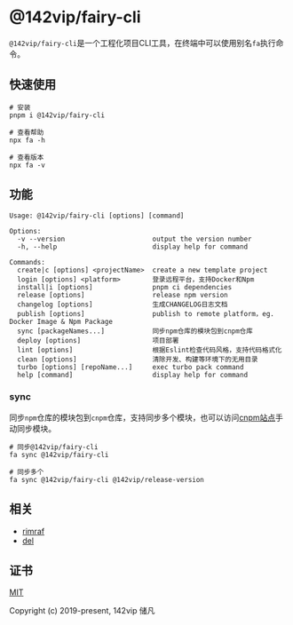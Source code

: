 # @142vip/fairy-cli

`@142vip/fairy-cli`是一个工程化项目CLI工具，在终端中可以使用别名`fa`执行命令。

## 快速使用

```shell
# 安装
pnpm i @142vip/fairy-cli

# 查看帮助
npx fa -h

# 查看版本
npx fa -v
```

## 功能

```text
Usage: @142vip/fairy-cli [options] [command]

Options:
  -v --version                      output the version number
  -h, --help                        display help for command

Commands:
  create|c [options] <projectName>  create a new template project
  login [options] <platform>        登录远程平台，支持Docker和Npm
  install|i [options]               pnpm ci dependencies
  release [options]                 release npm version
  changelog [options]               生成CHANGELOG日志文档
  publish [options]                 publish to remote platform，eg. Docker Image & Npm Package
  sync [packageNames...]            同步npm仓库的模块包到cnpm仓库
  deploy [options]                  项目部署
  lint [options]                    根据Eslint检查代码风格，支持代码格式化
  clean [options]                   清除开发、构建等环境下的无用目录
  turbo [options] [repoName...]     exec turbo pack command
  help [command]                    display help for command
```

### sync

同步`npm`仓库的模块包到`cnpm`仓库，支持同步多个模块，也可以访问[cnpm站点](https://npmmirror.com/)手动同步模块。

```shell
# 同步@142vip/fairy-cli
fa sync @142vip/fairy-cli

# 同步多个
fa sync @142vip/fairy-cli @142vip/release-version
```

## 相关

- [rimraf](https://www.npmjs.com/package/rimraf)
- [del](https://www.npmjs.com/package/del)

## 证书

[MIT](https://opensource.org/license/MIT)

Copyright (c) 2019-present, 142vip 储凡
